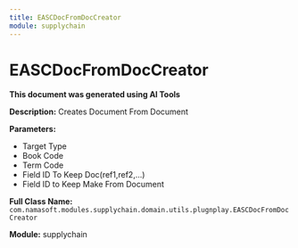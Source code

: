 ```yaml
---
title: EASCDocFromDocCreator
module: supplychain
---
```



<div class='entity-flows'>

# EASCDocFromDocCreator

**This document was generated using AI Tools**

**Description:** Creates Document From Document

**Parameters:**
- Target Type
- Book Code
- Term Code
- Field ID To Keep Doc(ref1,ref2,...)
- Field ID to Keep Make From Document

**Full Class Name:** `com.namasoft.modules.supplychain.domain.utils.plugnplay.EASCDocFromDocCreator`

**Module:** supplychain


</div>

